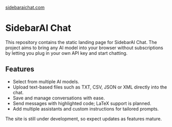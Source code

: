 [sidebaraichat.com](https://sidebaraichat.com)

# SidebarAI Chat

This repository contains the static landing page for SidebarAI Chat. The project aims to bring any AI model into your browser without subscriptions by letting you plug in your own API key and start chatting.

## Features

- Select from multiple AI models.
- Upload text-based files such as TXT, CSV, JSON or XML directly into the chat.
- Save and manage conversations with ease.
- Send messages with highlighted code; LaTeX support is planned.
- Add multiple assistants and custom instructions for tailored prompts.

The site is still under development, so expect updates as features mature.

